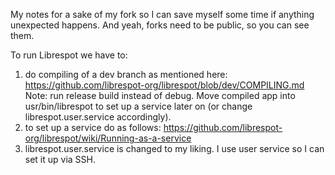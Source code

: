 My notes for a sake of my fork so I can save myself some time if anything unexpected happens.
And yeah, forks need to be public, so you can see them.

To run Librespot we have to:
1. do compiling of a dev branch as mentioned here: https://github.com/librespot-org/librespot/blob/dev/COMPILING.md
Note: run release build instead of debug. Move compiled app into usr/bin/librespot to set up a service later on (or change librespot.user.service accordingly).
2. to set up a service do as follows: https://github.com/librespot-org/librespot/wiki/Running-as-a-service
3. librespot.user.service is changed to my liking. I use user service so I can set it up via SSH.